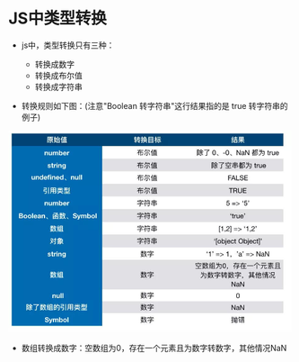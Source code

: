 # JS中类型转换

- js中，类型转换只有三种：
  - 转换成数字
  - 转换成布尔值
  - 转换成字符串

- 转换规则如下图：(注意"Boolean 转字符串"这行结果指的是 true 转字符串的例子)

![](./JS中类型转换.jpg)

- 数组转换成数字：空数组为0，存在一个元素且为数字转数字，其他情况NaN